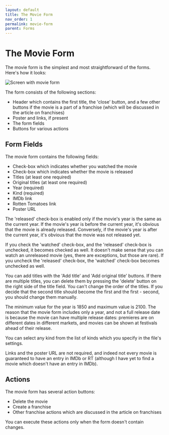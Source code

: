 ```yaml
---
layout: default
title: The Movie Form
nav_order: 1
permalink: movie-form
parent: Forms
---
```


# The Movie Form

The movie form is the simplest and most straightforward of the forms. Here's how it looks:

![Screen with movie form](/assets/images/screen-movie-form.png)

The form consists of the following sections:

- Header which contains the first title, the 'close' button, and a few other buttons if the movie is a part of a
franchise (which will be discussed in the article on franchises)
- Poster and links, if present
- The form fields
- Buttons for various actions

## Form Fields

The movie form contains the following fields:

- Check-box which indicates whether you watched the movie
- Check-box which indicates whether the movie is released
- Titles (at least one required)
- Original titles (at least one required)
- Year (required)
- Kind (required)
- IMDb link
- Rotten Tomatoes link
- Poster URL

The 'released' check-box is enabled only if the movie's year is the same as the current year. If the movie's year is
before the current year, it's obvious that the movie is already released. Conversely, if the movie's year is after the
current year, it's obvious that the movie was not released yet.

If you check the 'watched' check-box, and the 'released' check-box is unchecked, it becomes checked as well. It doesn't
make sense that you can watch an unreleased movie (yes, there are exceptions, but those are rare). If you uncheck the
'released' check-box, the 'watched' check-box becomes unchecked as well.

You can add titles with the 'Add title' and 'Add original title' buttons. If there are multiple titles, you can delete
them by pressing the 'delete' button on the right side of the title field. You can't change the order of the titles.
If you decide that the second title should become the first and the first - second, you should change them manually.

The minimum value for the year is 1850 and maximum value is 2100. The reason that the movie form includes only a year,
and not a full release date is because the movie can have multiple release dates: premieres are on different dates in
different markets, and movies can be shown at festivals ahead of their release.

You can select any kind from the list of kinds which you specify in the file's settings.

Links and the poster URL are not required, and indeed not every movie is guaranteed to have an entry in IMDb or RT
(although I have yet to find a movie which doesn't have an entry in IMDb).

## Actions

The movie form has several action buttons:

- Delete the movie
- Create a franchise
- Other franchise actions which are discussed in the article on franchises

You can execute these actions only when the form doesn't contain changes.
